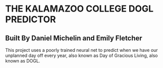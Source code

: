 # THE KALAMAZOO COLLEGE DOGL PREDICTOR
## Built By Daniel Michelin and Emily Fletcher

This project uses a poorly trained neural net to predict when we have our unplanned day off every year, also known as Day of Gracious Living, also known as DOGL.
